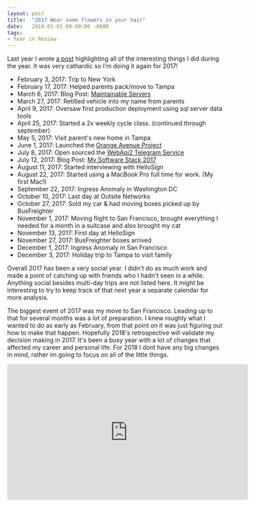 ```yaml
---
layout: post
title:  "2017 Wear some flowers in your hair"
date:   2018-01-01 00:00:00 -0800
tags:
- Year in Review
---
```


Last year I wrote [a post](2016-a-full-stack-year) highlighting all of the interesting things I did during the year. It was very cathardic so I'm doing it again for 2017!

* February 3, 2017: Trip to New York
* February 17, 2017: Helped parents pack/move to Tampa
* March 6, 2017: Blog Post: [Maintainable Servers](maintainable-servers)
* March 27, 2017: Retitled vehicle into my name from parents
* April 9, 2017: Oversaw first production deployment using sql server data tools
* April 25, 2017: Started a 2x weekly cycle class. (continued through september)
* May 5, 2017: Visit parent's new home in Tampa
* June 1, 2017: Launched the [Orange Avenue Project](orange-ave-project)
* July 8, 2017: Open sourced the [WebApi2 Telegram Service](https://github.com/jspaetzel/TelegramService)
* July 12, 2017: Blog Post: [My Software Stack 2017](my-software-stack-2017)
* August 11, 2017: Started interviewing with HelloSign
* August 22, 2017: Started using a MacBook Pro full time for work. (My first Mac!)
* September 22, 2017: Ingress Anomaly in Washington DC
* October 10, 2017: Last day at Outsite Networks
* October 27, 2017: Sold my car & had moving boxes picked up by BusFreighter
* November 1, 2017: Moving flight to San Francisco, brought everything I needed for a month in a suitcase and also brought my cat
* November 13, 2017: First day at HelloSign
* November 27, 2017: BusFreighter boxes arrived
* December 1, 2017: Ingress Anomaly in San Francisco
* December 3, 2017: Holiday trip to Tampa to visit family

Overall 2017 has been a very social year. I didn't do as much work and made a point of catching up with friends who I hadn't seen in a while. Anything social besides multi-day trips are not listed here. It might be interesting to try to keep track of that next year a separate calendar for more analysis.

The biggest event of 2017 was my move to San Francisco. Leading up to that for several months was a lot of preparation. I knew roughly what I wanted to do as early as February, from that point on it was just figuring out how to make that happen. Hopefully 2018's retrospective will validate my decision making in 2017. It's been a busy year with a lot of changes that affected my career and personal life. For 2018 I dont have any big changes in mind, rather im going to focus on all of the little things.

<iframe width="560" height="315" src="https://www.youtube.com/embed/kZcyRLtwUVY" frameborder="0" allow="autoplay; encrypted-media" allowfullscreen></iframe>